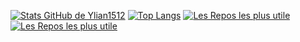 [![Stats GitHub de Ylian1512](https://github-readme-stats.vercel.app/api?username=Ylian1512&theme=github_dark)](https://github.com/anuraghazra/github-readme-stats)
[![Top Langs](https://github-readme-stats.vercel.app/api/top-langs/?username=Ylian1512&layout=compact&theme=github_dark)](https://github.com/anuraghazra/github-readme-stats)
[![Les Repos les plus utile](https://github-readme-stats.vercel.app/api/pin/?username=Ylian1512&repo=Ziponal&theme=github_dark)](https://github.com/Ylian1512/Ziponal)[![Les Repos les plus utile](https://github-readme-stats.vercel.app/api/pin/?username=Ylian1512&repo=gestionnaire&theme=github_dark)](https://github.com/Ylian1512/gestionnaire)

